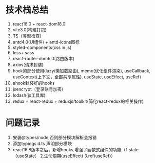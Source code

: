 # 技术栈总结

1. react18.0 + react-dom18.0
2. vite3.0(构建打包)
3. TS（类型检查）
4. antd4.0(UI组件) + antd-icons图标
5. styled-components(css in js)
6. less+ sass
7. react-router-dom6.0(路由版本)
8. axios(请求封装)
9. hook的部分使用(lazy(懒加载路由), memo(优化组件渲染), useCallback, useContext(上下文，全部共享属性), useState, useEffect, useRef)
10. ahook封装好的hooks
11. jsencrypt（登录账号加密）
12. lodash(js工具库)
13. redux + react-redux + reduxjs/toolkit(简化react-redux的相关操作)


# 问题记录

1. 安装@types/node,否则部分模块解析会报错
2. 添加typings.d.ts 声明部分模块
3. react16.8版本之后，新增hooks,增强了函数式组件的功能（1.state（useState）  2.生命周期(useEffect) 3.ref(useRef)）
